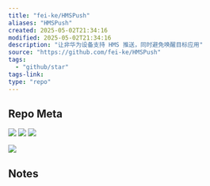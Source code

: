 ```yaml
---
title: "fei-ke/HMSPush"
aliases: "HMSPush"
created: 2025-05-02T21:34:16
modified: 2025-05-02T21:34:16
description: "让非华为设备支持 HMS 推送，同时避免唤醒目标应用"
source: "https://github.com/fei-ke/HMSPush"
tags:
  - "github/star"
tags-link:
type: "repo"
---
```

## Repo Meta

![](https://img.shields.io/github/stars/fei-ke/HMSPush?style=for-the-badge&label=stars) ![](https://img.shields.io/github/repo-size/fei-ke/HMSPush?style=for-the-badge&label=size) ![](https://img.shields.io/github/created-at/fei-ke/HMSPush?style=for-the-badge&label=since)

[![](https://github-readme-stats.vercel.app/api/pin/?username=fei-ke&repo=HMSPush&bg_color=00000000)](https://github.com/fei-ke/HMSPush)

## Notes

